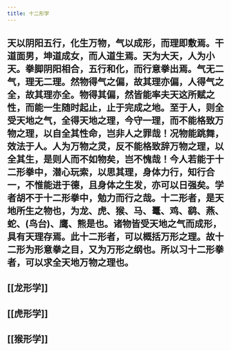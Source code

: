 ```yaml
---
title: 十二形学
---
```


## 天以阴阳五行，化生万物，气以成形，而理即敷焉。干道面男，坤道成女，而人道生焉。天为大天，人为小天。拳脚阴阳相合，五行和化，而行意拳出焉。气无二气，理无二理。然物得气之偏，故其理亦偏，人得气之全，故其理亦全。物得其偏，然皆能率夫天这所赋之性，而能一生随时起止，止于完成之地。至于人，则全受天地之气，全得天地之理，今守一理，而不能格致万物之理，以自全其性命，岂非人之罪哉！况物能跳舞，效法于人。人为万物之灵，反不能格致辞万物之理，以全其生，是则人而不如物矣，岂不愧哉！今人若能于十二形拳中，潜心玩索，以思其理，身体力行，知行合一，不惟能进于德，且身体之生发，亦可以日强矣。学者胡不于十二形拳中，勉力而行之哉。十二形者，是天地所生之物也，为龙、虎、猴、马、鼍、鸡、鹞、燕、蛇、(鸟台)、鹰、熊是也。诸物皆受天地之气而成形，具有天理存焉。此十二形者，可以概括万形之理。故十二形为形意拳之目，又为万形之纲也。所以习十二形拳者，可以求全天地万物之理也。

## [[龙形学]]
## [[虎形学]]
## [[猴形学]]
##
